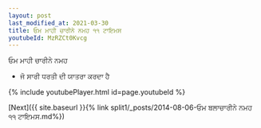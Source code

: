 ```yaml
---
layout: post
last_modified_at: 2021-03-30
title: ਓਮ ਮਾਹੀ ਚਾਰੀਨੇ ਨਮਹ ੧੧ ਟਾਇਮਸ
youtubeId: MzRZCt0Kvcg
---
```

 
 
 ਓਮ ਮਾਹੀ ਚਾਰੀਨੇ ਨਮਹ  
 
 -  ਜੋ ਸਾਰੀ ਧਰਤੀ ਦੀ ਯਾਤਰਾ ਕਰਦਾ ਹੈ 
 
  
 
  
 
 
 
 
 
 


{% include youtubePlayer.html id=page.youtubeId %}
 
[Next]({{ site.baseurl }}{% link  split1/_posts/2014-08-06-ਓਮ ਬਲਾਚਾਰੀਨੇ ਨਮਹ ੧੧ ਟਾਇਮਸ.md%})
 
